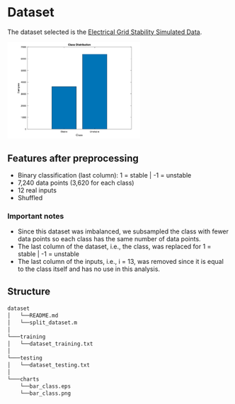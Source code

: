 # Dataset
The dataset selected is the [Electrical Grid Stability Simulated Data](http://archive.ics.uci.edu/ml/datasets/Electrical+Grid+Stability+Simulated+Data+#). 
<div>
<img src="/charts/bar_class.png" width="300px"</img> 
</div>

## Features after preprocessing
- Binary classification (last column): 1 = stable | -1 = unstable
- 7,240 data points (3,620 for each class)
- 12 real inputs
- Shuffled


### Important notes
- Since this dataset was imbalanced, we subsampled the class with fewer data points so each class has the same number of data points.
- The last column of the dataset, i.e., the class, was replaced for 1 = stable | -1 = unstable
- The last column of the inputs, i.e., i = 13, was removed since it is equal to the class itself and has no use in this analysis. 


## Structure
```
dataset
│   └──README.md
│   └──split_dataset.m
│
└───training
│   └──dataset_training.txt
│   
└───testing
│   └──dataset_testing.txt  
│ 
└───charts
    └──bar_class.eps
    └──bar_class.png

```


